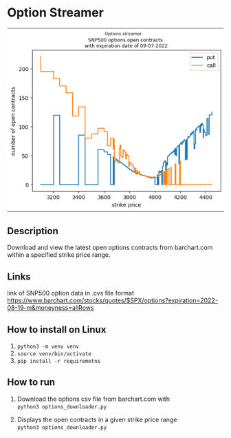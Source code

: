 # Option Streamer

![](example.png)

## Description
Download and view the latest open options contracts from barchart.com within a specified strike price range.

## Links
link of SNP500 option data in .cvs file format <br>
 https://www.barchart.com/stocks/quotes/$SPX/options?expiration=2022-08-19-m&moneyness=allRows <br>
 

## How to install on Linux
1. `python3 -m venv venv`
2. `source venv/bin/activate`
3. `pip install -r requiremetns`

## How to run
1. Download the options csv file from barchart.com with <br>
`python3 options_downloader.py`


2. Displays the open contracts in a given strike price range <br>
`python3 options_downloader.py` 